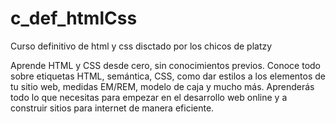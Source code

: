 # c_def_htmlCss
Curso definitivo de html y css disctado por los chicos de platzy

Aprende HTML y CSS desde cero, sin conocimientos previos. Conoce todo sobre etiquetas HTML, semántica, CSS, como dar estilos a los elementos de tu sitio web, medidas EM/REM, modelo de caja y mucho más. Aprenderás todo lo que necesitas para empezar en el desarrollo web online y a construir sitios para internet de manera eficiente.
